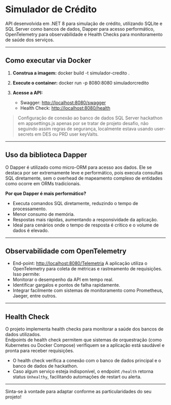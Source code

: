 # Simulador de Crédito

API desenvolvida em .NET 8 para simulação de crédito, utilizando SQLite e SQL Server como bancos de dados, Dapper para acesso performático, OpenTelemetry para observabilidade e Health Checks para monitoramento de saúde dos serviços.

---

## Como executar via Docker

1. **Construa a imagem:**
   docker build -t simulador-credito .

2. **Execute o container:**
   docker run -p 8080:8080 simuladorcredito


4. **Acesse a API:**
   - Swagger: [http://localhost:8080/swagger](http://localhost:8080/swagger)
   - Health Check: [http://localhost:8080/health](http://localhost:8080/health)

> Configuração de conexão ao banco de dados SQL Server hackathon em appsettings.js apenas por se tratar de projeto desafio, não seguindo assim regras de segurança, localmente estava usando user-secrets em DES ou PRD user keyValts.

---

## Uso da biblioteca Dapper

O Dapper é utilizado como micro-ORM para acesso aos dados. Ele se destaca por ser extremamente leve e performático, pois executa consultas SQL diretamente, sem o overhead de mapeamento complexo de entidades como ocorre em ORMs tradicionais.

**Por que Dapper é mais performático?**
- Executa comandos SQL diretamente, reduzindo o tempo de processamento.
- Menor consumo de memória.
- Respostas mais rápidas, aumentando a responsividade da aplicação.
- Ideal para cenários onde o tempo de resposta é crítico e o volume de dados é elevado.

---

## Observabilidade com OpenTelemetry
- End-point: [http://localhost:8080/Telemetria](http://localhost:8080/Telemetria)
A aplicação utiliza o OpenTelemetry para coleta de métricas e rastreamento de requisições. Isso permite:
- Monitorar o desempenho da API em tempo real.
- Identificar gargalos e pontos de falha rapidamente.
- Integrar facilmente com sistemas de monitoramento como Prometheus, Jaeger, entre outros.

---

## Health Check

O projeto implementa health checks para monitorar a saúde dos bancos de dados utilizados.  
Endpoints de health check permitem que sistemas de orquestração (como Kubernetes ou Docker Compose) verifiquem se a aplicação está saudável e pronta para receber requisições.

- O health check verifica a conexão com o banco de dados principal e o banco de dados de hackathon.
- Caso algum serviço esteja indisponível, o endpoint `/health` retorna status `Unhealthy`, facilitando automações de restart ou alerta.

---

Sinta-se à vontade para adaptar conforme as particularidades do seu projeto!
